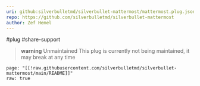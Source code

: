 ```yaml
---
uri: github:silverbulletmd/silverbullet-mattermost/mattermost.plug.json
repo: https://github.com/silverbulletmd/silverbullet-mattermost
author: Zef Hemel
---
```

#plug #share-support

> **warning** Unmaintained
> This plug is currently not being maintained, it may break at any time


```template
page: "[[!raw.githubusercontent.com/silverbulletmd/silverbullet-mattermost/main/README]]"
raw: true
```